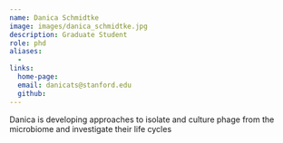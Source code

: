 ```yaml
---
name: Danica Schmidtke
image: images/danica_schmidtke.jpg
description: Graduate Student
role: phd
aliases:
  - 
links:
  home-page: 
  email: danicats@stanford.edu
  github: 
---
```


Danica is developing approaches to isolate and culture phage from the microbiome and investigate their life cycles
